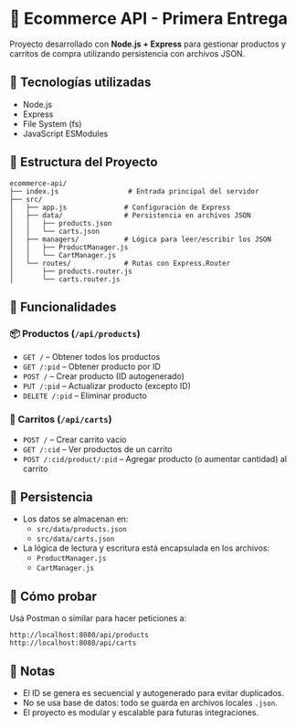 # 🛒 Ecommerce API - Primera Entrega

Proyecto desarrollado con **Node.js + Express** para gestionar productos y carritos de compra utilizando persistencia con archivos JSON.

## 🚀 Tecnologías utilizadas

- Node.js
- Express
- File System (fs)
- JavaScript ESModules

## 📁 Estructura del Proyecto

```
ecommerce-api/
├── index.js                 # Entrada principal del servidor
├── src/
│   ├── app.js              # Configuración de Express
│   ├── data/               # Persistencia en archivos JSON
│   │   ├── products.json
│   │   └── carts.json
│   ├── managers/           # Lógica para leer/escribir los JSON
│   │   ├── ProductManager.js
│   │   └── CartManager.js
│   └── routes/             # Rutas con Express.Router
│       ├── products.router.js
│       └── carts.router.js
```

## 🧠 Funcionalidades

### 📦 Productos (`/api/products`)
- `GET /` – Obtener todos los productos
- `GET /:pid` – Obtener producto por ID
- `POST /` – Crear producto (ID autogenerado)
- `PUT /:pid` – Actualizar producto (excepto ID)
- `DELETE /:pid` – Eliminar producto

### 🛒 Carritos (`/api/carts`)
- `POST /` – Crear carrito vacío
- `GET /:cid` – Ver productos de un carrito
- `POST /:cid/product/:pid` – Agregar producto (o aumentar cantidad) al carrito

## 💾 Persistencia

- Los datos se almacenan en:
  - `src/data/products.json`
  - `src/data/carts.json`
- La lógica de lectura y escritura está encapsulada en los archivos:
  - `ProductManager.js`
  - `CartManager.js`

## 🧪 Cómo probar

Usá Postman o similar para hacer peticiones a:

```
http://localhost:8080/api/products
http://localhost:8080/api/carts
```

## 📌 Notas

- El ID se genera es secuencial y autogenerado para evitar duplicados.
- No se usa base de datos: todo se guarda en archivos locales `.json`.
- El proyecto es modular y escalable para futuras integraciones.
